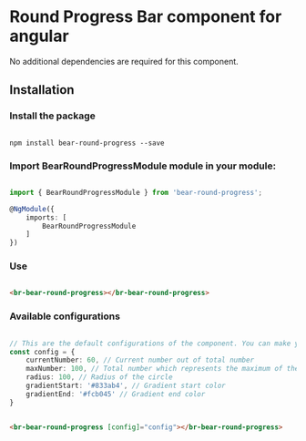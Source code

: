 # Round Progress Bar component for angular

No additional dependencies are required for this component.

## Installation

### Install the package

```npm

npm install bear-round-progress --save

```

### Import BearRoundProgressModule module in your module:
```ts

import { BearRoundProgressModule } from 'bear-round-progress';

@NgModule({
	imports: [
		BearRoundProgressModule
	]
})

```

### Use

```html

<br-bear-round-progress></br-bear-round-progress>

```

### Available configurations

```ts

// This are the default configurations of the component. You can make your own config object with following parameters and pass them as input.
const config = {
    currentNumber: 60, // Current number out of total number
    maxNumber: 100, // Total number which represents the maximum of the bar
    radius: 100, // Radius of the circle
    gradientStart: '#833ab4', // Gradient start color
    gradientEnd: '#fcb045' // Gradient end color
}

```

```html

<br-bear-round-progress [config]="config"></br-bear-round-progress>

```
